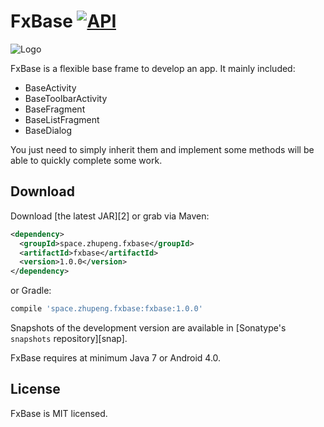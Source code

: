 FxBase [![API](https://img.shields.io/badge/API-14%2B-blue.svg?style=flat)](https://android-arsenal.com/api?level=14)
============

![Logo](http://ob0r3vf26.bkt.clouddn.com/blog_logo.png)

FxBase is a flexible base frame to develop an app. It mainly included:

* BaseActivity
* BaseToolbarActivity
* BaseFragment
* BaseListFragment
* BaseDialog

You just need to simply inherit them and implement some methods will be able to quickly complete some work.

Download
--------

Download [the latest JAR][2] or grab via Maven:
```xml
<dependency>
  <groupId>space.zhupeng.fxbase</groupId>
  <artifactId>fxbase</artifactId>
  <version>1.0.0</version>
</dependency>
```
or Gradle:
```groovy
compile 'space.zhupeng.fxbase:fxbase:1.0.0'
```

Snapshots of the development version are available in [Sonatype's `snapshots` repository][snap].

FxBase requires at minimum Java 7 or Android 4.0.

License
-------

FxBase is MIT licensed.
